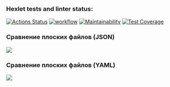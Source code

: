 ### Hexlet tests and linter status:
[![Actions Status](https://github.com/dim4ic/python-project-50/workflows/hexlet-check/badge.svg)](https://github.com/dim4ic/python-project-50/actions)
[![workflow](https://github.com/dim4ic/python-project-50/actions/workflows/pyci.yml/badge.svg)](https://github.com/dim4ic/python-project-50/actions/workflows/pyci.yml)
[![Maintainability](https://api.codeclimate.com/v1/badges/177f6c5aa6d5c8074cb8/maintainability)](https://codeclimate.com/github/dim4ic/python-project-50/maintainability)
[![Test Coverage](https://api.codeclimate.com/v1/badges/177f6c5aa6d5c8074cb8/test_coverage)](https://codeclimate.com/github/dim4ic/python-project-50/test_coverage)

### Сравнение плоских файлов (JSON)

<a href="https://asciinema.org/a/584494" target="_blank"><img src="https://asciinema.org/a/584494.svg" /></a>


### Сравнение плоских файлов (YAML)

<a href="https://asciinema.org/a/XDNZWZvLwNlsLEpftgVYXgVU6" target="_blank"><img src="https://asciinema.org/a/XDNZWZvLwNlsLEpftgVYXgVU6.svg" /></a>